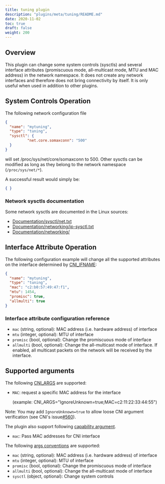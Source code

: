 ```yaml
---
title: tuning plugin
description: "plugins/meta/tuning/README.md"
date: 2020-11-02
toc: true
draft: false
weight: 200
---
```


## Overview

This plugin can change some system controls (sysctls) and several interface attributes (promiscuous mode, all-multicast mode, MTU and MAC address) in the network namespace.
It does not create any network interfaces and therefore does not bring connectivity by itself.
It is only useful when used in addition to other plugins.

## System Controls Operation
The following network configuration file
```json
{
  "name": "mytuning",
  "type": "tuning",
  "sysctl": {
          "net.core.somaxconn": "500"
  }
}
```
will set /proc/sys/net/core/somaxconn to 500.
Other sysctls can be modified as long as they belong to the network namespace (`/proc/sys/net/*`).

A successful result would simply be:
```json
{ }
```

### Network sysctls documentation

Some network sysctls are documented in the Linux sources:

- [Documentation/sysctl/net.txt](https://www.kernel.org/doc/Documentation/sysctl/net.txt)
- [Documentation/networking/ip-sysctl.txt](https://www.kernel.org/doc/Documentation/networking/ip-sysctl.txt)
- [Documentation/networking/](https://www.kernel.org/doc/Documentation/networking/)

## Interface Attribute Operation
The following configuration example will change all the supported attributes on the interface
determined by [CNI_IFNAME](https://github.com/containernetworking/cni/blob/master/SPEC.md#parameters):

```json
{
  "name": "mytuning",
  "type": "tuning",
  "mac": "c2:b0:57:49:47:f1",
  "mtu": 1454,
  "promisc": true,
  "allmulti": true
}
```

### Interface attribute configuration reference

* `mac` (string, optional): MAC address (i.e. hardware address) of interface
* `mtu` (integer, optional): MTU of interface
* `promisc` (bool, optional): Change the promiscuous mode of interface
* `allmulti` (bool, optional): Change the all-multicast mode of interface. If enabled, all multicast packets on the network will be received by the interface.

## Supported arguments
The following [CNI_ARGS](https://github.com/containernetworking/cni/blob/master/SPEC.md#parameters) are supported:

* `MAC`: request a specific MAC address for the interface

    (example: CNI_ARGS="IgnoreUnknown=true;MAC=c2:11:22:33:44:55")

Note: You may add `IgnoreUnknown=true` to allow loose CNI argument verification (see CNI's issue[#560](https://github.com/containernetworking/cni/issues/560)).

The plugin also support following [capability argument](https://github.com/containernetworking/cni/blob/master/CONVENTIONS.md).

* `mac`: Pass MAC addresses for CNI interface

The following [args conventions](https://github.com/containernetworking/cni/blob/master/CONVENTIONS.md#args-in-network-config) are supported:

* `mac` (string, optional): MAC address (i.e. hardware address) of interface
* `mtu` (integer, optional): MTU of interface
* `promisc` (bool, optional): Change the promiscuous mode of interface
* `allmulti` (bool, optional): Change the all-multicast mode of interface
* `sysctl` (object, optional): Change system controls
